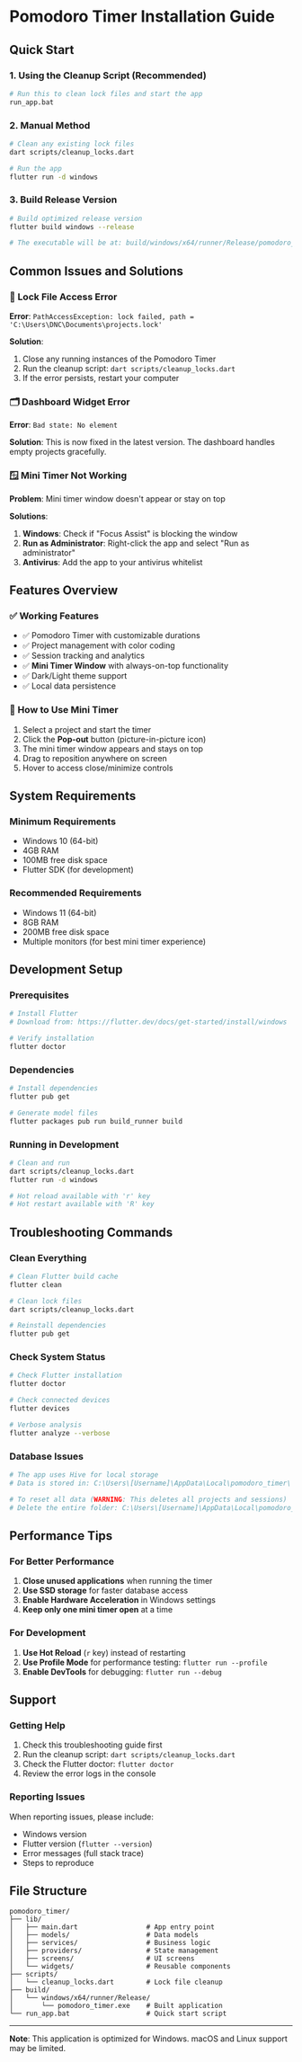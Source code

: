 # Pomodoro Timer Installation Guide

## Quick Start

### 1. Using the Cleanup Script (Recommended)
```bash
# Run this to clean lock files and start the app
run_app.bat
```

### 2. Manual Method
```bash
# Clean any existing lock files
dart scripts/cleanup_locks.dart

# Run the app
flutter run -d windows
```

### 3. Build Release Version
```bash
# Build optimized release version
flutter build windows --release

# The executable will be at: build/windows/x64/runner/Release/pomodoro_timer.exe
```

## Common Issues and Solutions

### 🔐 Lock File Access Error
**Error**: `PathAccessException: lock failed, path = 'C:\Users\DNC\Documents\projects.lock'`

**Solution**:
1. Close any running instances of the Pomodoro Timer
2. Run the cleanup script: `dart scripts/cleanup_locks.dart`
3. If the error persists, restart your computer

### 🗂️ Dashboard Widget Error
**Error**: `Bad state: No element`

**Solution**: This is now fixed in the latest version. The dashboard handles empty projects gracefully.

### 🪟 Mini Timer Not Working
**Problem**: Mini timer window doesn't appear or stay on top

**Solutions**:
1. **Windows**: Check if "Focus Assist" is blocking the window
2. **Run as Administrator**: Right-click the app and select "Run as administrator"
3. **Antivirus**: Add the app to your antivirus whitelist

## Features Overview

### ✅ Working Features
- ✅ Pomodoro Timer with customizable durations
- ✅ Project management with color coding
- ✅ Session tracking and analytics
- ✅ **Mini Timer Window** with always-on-top functionality
- ✅ Dark/Light theme support
- ✅ Local data persistence

### 🎯 How to Use Mini Timer
1. Select a project and start the timer
2. Click the **Pop-out** button (picture-in-picture icon)
3. The mini timer window appears and stays on top
4. Drag to reposition anywhere on screen
5. Hover to access close/minimize controls

## System Requirements

### Minimum Requirements
- Windows 10 (64-bit)
- 4GB RAM
- 100MB free disk space
- Flutter SDK (for development)

### Recommended Requirements
- Windows 11 (64-bit)
- 8GB RAM
- 200MB free disk space
- Multiple monitors (for best mini timer experience)

## Development Setup

### Prerequisites
```bash
# Install Flutter
# Download from: https://flutter.dev/docs/get-started/install/windows

# Verify installation
flutter doctor
```

### Dependencies
```bash
# Install dependencies
flutter pub get

# Generate model files
flutter packages pub run build_runner build
```

### Running in Development
```bash
# Clean and run
dart scripts/cleanup_locks.dart
flutter run -d windows

# Hot reload available with 'r' key
# Hot restart available with 'R' key
```

## Troubleshooting Commands

### Clean Everything
```bash
# Clean Flutter build cache
flutter clean

# Clean lock files
dart scripts/cleanup_locks.dart

# Reinstall dependencies
flutter pub get
```

### Check System Status
```bash
# Check Flutter installation
flutter doctor

# Check connected devices
flutter devices

# Verbose analysis
flutter analyze --verbose
```

### Database Issues
```bash
# The app uses Hive for local storage
# Data is stored in: C:\Users\[Username]\AppData\Local\pomodoro_timer\

# To reset all data (WARNING: This deletes all projects and sessions)
# Delete the entire folder: C:\Users\[Username]\AppData\Local\pomodoro_timer\
```

## Performance Tips

### For Better Performance
1. **Close unused applications** when running the timer
2. **Use SSD storage** for faster database access
3. **Enable Hardware Acceleration** in Windows settings
4. **Keep only one mini timer open** at a time

### For Development
1. **Use Hot Reload** (`r` key) instead of restarting
2. **Use Profile Mode** for performance testing: `flutter run --profile`
3. **Enable DevTools** for debugging: `flutter run --debug`

## Support

### Getting Help
1. Check this troubleshooting guide first
2. Run the cleanup script: `dart scripts/cleanup_locks.dart`
3. Check the Flutter doctor: `flutter doctor`
4. Review the error logs in the console

### Reporting Issues
When reporting issues, please include:
- Windows version
- Flutter version (`flutter --version`)
- Error messages (full stack trace)
- Steps to reproduce

## File Structure
```
pomodoro_timer/
├── lib/
│   ├── main.dart                 # App entry point
│   ├── models/                   # Data models
│   ├── services/                 # Business logic
│   ├── providers/                # State management
│   ├── screens/                  # UI screens
│   └── widgets/                  # Reusable components
├── scripts/
│   └── cleanup_locks.dart        # Lock file cleanup
├── build/
│   └── windows/x64/runner/Release/
│       └── pomodoro_timer.exe    # Built application
└── run_app.bat                   # Quick start script
```

---

**Note**: This application is optimized for Windows. macOS and Linux support may be limited.
